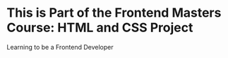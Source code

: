 <h1> This is Part of the Frontend Masters Course: HTML and CSS Project</h1>

<p> Learning to be a Frontend Developer</p>
